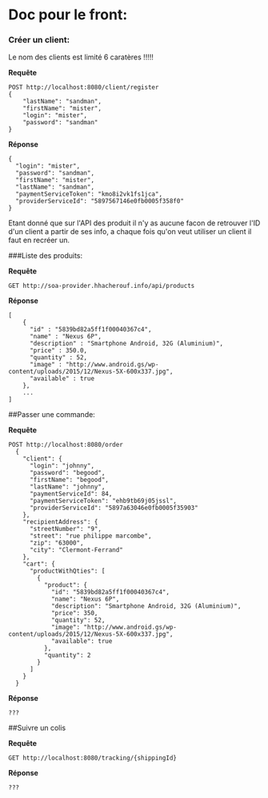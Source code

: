 # Doc pour le front:

### Créer un client:

Le nom des clients est limité 6 caratères !!!!!

**Requête**

    POST http://localhost:8080/client/register
    {
    	"lastName": "sandman",
    	"firstName": "mister",
    	"login": "mister",
    	"password": "sandman"
    }

**Réponse**

    {
      "login": "mister",
      "password": "sandman",
      "firstName": "mister",
      "lastName": "sandman",
      "paymentServiceToken": "kmo8i2vk1fs1jca",
      "providerServiceId": "5897567146e0fb0005f358f0"
    }
    
Etant donné que sur l'API des produit il n'y as aucune facon de retrouver l'ID d'un client a partir de ses info, a chaque fois qu'on veut utiliser un client il faut en recréer un.

###Liste des produits:

**Requête**

    GET http://soa-provider.hhacherouf.info/api/products
    
**Réponse**

    [
        {
          "id" : "5839bd82a5ff1f00040367c4",
          "name" : "Nexus 6P",
          "description" : "Smartphone Android, 32G (Aluminium)",
          "price" : 350.0,
          "quantity" : 52,
          "image" : "http://www.android.gs/wp-content/uploads/2015/12/Nexus-5X-600x337.jpg",
          "available" : true
        },
        ...
    ]


##Passer une commande:

**Requête**

    POST http://localhost:8080/order
      {
        "client": {
          "login": "johnny",
          "password": "begood",
          "firstName": "begood",
          "lastName": "johnny",
          "paymentServiceId": 84,
          "paymentServiceToken": "ehb9tb69j05jssl",
          "providerServiceId": "5897a63046e0fb0005f35903"
        },
        "recipientAddress": {
          "streetNumber": "9",
          "street": "rue philippe marcombe",
          "zip": "63000",
          "city": "Clermont-Ferrand"
        },
        "cart": {
          "productWithQties": [
            {
              "product": {
                "id": "5839bd82a5ff1f00040367c4",
                "name": "Nexus 6P",
                "description": "Smartphone Android, 32G (Aluminium)",
                "price": 350,
                "quantity": 52,
                "image": "http://www.android.gs/wp-content/uploads/2015/12/Nexus-5X-600x337.jpg",
                "available": true
              },
              "quantity": 2
            }
          ]
        }
      }

**Réponse**

    ???
    
    
##Suivre un colis

**Requête**

    GET http://localhost:8080/tracking/{shippingId}

**Réponse**

    ???